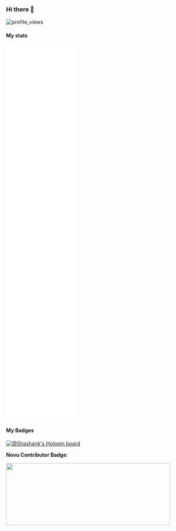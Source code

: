 ### Hi there 👋

![profile_views](https://komarev.com/ghpvc/?username=ShashankKumarSaxena)

#### My stats

<!-- <img align="center" src="/github-metrics.svg" alt="Shashank's github stats"> -->
<picture>
  <img src="/github-metrics.svg" alt="Metrics" align="center">
</picture>
<!-- ![Metrics](https://metrics.lecoq.io/ShashankKumarSaxena) -->

#### My Badges

[![@Shashank's Holopin board](https://holopin.io/api/user/board?user=scypher)](https://holopin.io/@scypher)

**Novu Contributor Badge**:

<a href="https://novu.co/contributors/ShashankKumarSaxena/"><img src="https://contributors.novu.co/profiles/ShashankKumarSaxena-small.jpg" height="170" width="450" alt="" /></a>
